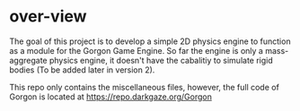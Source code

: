 # over-view

The goal of this project is to develop a simple 2D physics engine to function as a module for the Gorgon Game Engine.
So far the engine is only a mass-aggregate physics engine, it doesn't have the cabalitiy to simulate rigid bodies (To be added later in version 2).

This repo only contains the miscellaneous files, however, the full code of Gorgon is located at
https://repo.darkgaze.org/Gorgon
